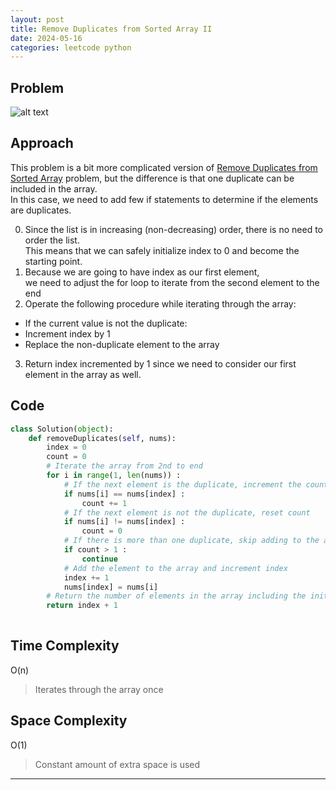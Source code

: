 ```yaml
---
layout: post
title: Remove Duplicates from Sorted Array II
date: 2024-05-16
categories: leetcode python
---
```

## Problem
![alt text](/blog/public/img/RemoveDuplicatesfromSortedArray2.png)

## Approach
This problem is a bit more complicated version of <a href="https://dyuk01.github.io/blog/leetcode/string/array/python/2024/05/16/RemoveDuplicatesfromSortedArray.html">Remove Duplicates from Sorted Array</a> problem, but the difference is that one duplicate can be included in the array.  
In this case, we need to add few if statements to determine if the elements are duplicates.

0. Since the list is in increasing (non-decreasing) order, there is no need to order the list.  
This means that we can safely initialize index to 0 and become the starting point.
1. Because we are going to have index as our first element,  
we need to adjust the for loop to iterate from the second element to the end
2. Operate the following procedure while iterating through the array:
- If the current value is not the duplicate: 
- Increment index by 1
- Replace the non-duplicate element to the array
3. Return index incremented by 1 since we need to consider our first element in the array as well.

## Code
```python
class Solution(object):
    def removeDuplicates(self, nums):
        index = 0
        count = 0
        # Iterate the array from 2nd to end 
        for i in range(1, len(nums)) : 
            # If the next element is the duplicate, increment the count
            if nums[i] == nums[index] : 
                count += 1
            # If the next element is not the duplicate, reset count
            if nums[i] != nums[index] :
                count = 0
            # If there is more than one duplicate, skip adding to the array
            if count > 1 :
                continue
            # Add the element to the array and increment index
            index += 1
            nums[index] = nums[i]
        # Return the number of elements in the array including the initial element
        return index + 1
        
```
## Time Complexity
O(n)
> Iterates through the array once 

## Space Complexity
O(1)
> Constant amount of extra space is used  

---